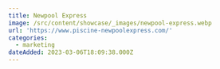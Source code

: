 ```yaml
---
title: Newpool Express
image: /src/content/showcase/_images/newpool-express.webp
url: 'https://www.piscine-newpoolexpress.com/'
categories:
  - marketing
dateAdded: 2023-03-06T18:09:38.000Z
---
```


